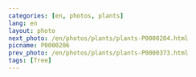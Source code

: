```yaml
---
categories: [en, photos, plants]
lang: en
layout: photo
next_photo: /en/photos/plants/plants-P0000204.html
picname: P0000206
prev_photo: /en/photos/plants/plants-P0000373.html
tags: [Tree]
---
```

